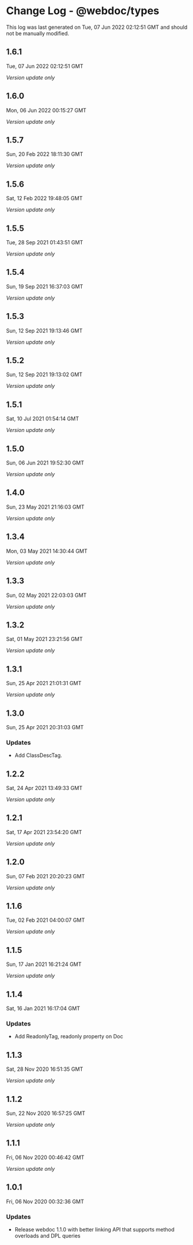 # Change Log - @webdoc/types

This log was last generated on Tue, 07 Jun 2022 02:12:51 GMT and should not be manually modified.

## 1.6.1
Tue, 07 Jun 2022 02:12:51 GMT

*Version update only*

## 1.6.0
Mon, 06 Jun 2022 00:15:27 GMT

*Version update only*

## 1.5.7
Sun, 20 Feb 2022 18:11:30 GMT

*Version update only*

## 1.5.6
Sat, 12 Feb 2022 19:48:05 GMT

*Version update only*

## 1.5.5
Tue, 28 Sep 2021 01:43:51 GMT

*Version update only*

## 1.5.4
Sun, 19 Sep 2021 16:37:03 GMT

*Version update only*

## 1.5.3
Sun, 12 Sep 2021 19:13:46 GMT

*Version update only*

## 1.5.2
Sun, 12 Sep 2021 19:13:02 GMT

*Version update only*

## 1.5.1
Sat, 10 Jul 2021 01:54:14 GMT

*Version update only*

## 1.5.0
Sun, 06 Jun 2021 19:52:30 GMT

*Version update only*

## 1.4.0
Sun, 23 May 2021 21:16:03 GMT

*Version update only*

## 1.3.4
Mon, 03 May 2021 14:30:44 GMT

*Version update only*

## 1.3.3
Sun, 02 May 2021 22:03:03 GMT

*Version update only*

## 1.3.2
Sat, 01 May 2021 23:21:56 GMT

*Version update only*

## 1.3.1
Sun, 25 Apr 2021 21:01:31 GMT

*Version update only*

## 1.3.0
Sun, 25 Apr 2021 20:31:03 GMT

### Updates

- Add ClassDescTag.

## 1.2.2
Sat, 24 Apr 2021 13:49:33 GMT

*Version update only*

## 1.2.1
Sat, 17 Apr 2021 23:54:20 GMT

*Version update only*

## 1.2.0
Sun, 07 Feb 2021 20:20:23 GMT

*Version update only*

## 1.1.6
Tue, 02 Feb 2021 04:00:07 GMT

*Version update only*

## 1.1.5
Sun, 17 Jan 2021 16:21:24 GMT

*Version update only*

## 1.1.4
Sat, 16 Jan 2021 16:17:04 GMT

### Updates

- Add ReadonlyTag, readonly property on Doc

## 1.1.3
Sat, 28 Nov 2020 16:51:35 GMT

*Version update only*

## 1.1.2
Sun, 22 Nov 2020 16:57:25 GMT

*Version update only*

## 1.1.1
Fri, 06 Nov 2020 00:46:42 GMT

*Version update only*

## 1.0.1
Fri, 06 Nov 2020 00:32:36 GMT

### Updates

- Release webdoc 1.1.0 with better linking API that supports method overloads and DPL queries


